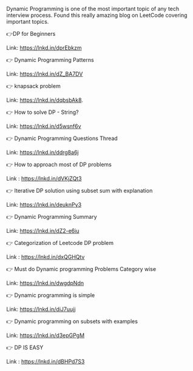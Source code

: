 Dynamic Programming is one of the most important topic of any tech interview process. Found this really amazing blog on LeetCode covering important topics.

👉DP for Beginners

Link: https://lnkd.in/dprEbkzm

👉 Dynamic Programming Patterns

Link: https://lnkd.in/dZ_BA7DV

👉 knapsack problem

Link: https://lnkd.in/dqbsbAk8.

👉 How to solve DP - String?

Link: https://lnkd.in/d5wsnf6v

👉 Dynamic Programming Questions Thread

Link: https://lnkd.in/ddrg8a6j

👉 How to approach most of DP problems

Link : https://lnkd.in/dVKjZQt3

👉 Iterative DP solution using subset sum with explanation

Link: https://lnkd.in/deuknPy3

👉 Dynamic Programming Summary

Link: https://lnkd.in/dZ2-e6iu

👉 Categorization of Leetcode DP problem

Link : https://lnkd.in/dxQGHQtv

👉 Must do Dynamic programming Problems Category wise

Link: https://lnkd.in/dwgdpNdn

👉 Dynamic programming is simple

Link: https://lnkd.in/diJ7uujj

👉 Dynamic programming on subsets with examples

Link: https://lnkd.in/d3epGPgM

👉 DP IS EASY

Link : https://lnkd.in/dBHPd7S3
